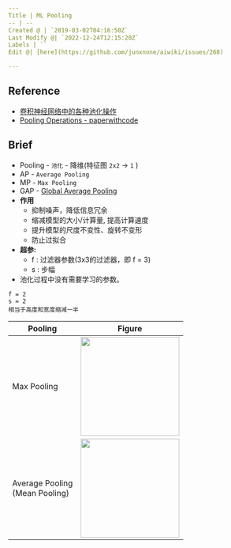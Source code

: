 ```yaml
---
Title | ML Pooling
-- | --
Created @ | `2019-03-02T04:16:50Z`
Last Modify @| `2022-12-24T12:15:20Z`
Labels | ``
Edit @| [here](https://github.com/junxnone/aiwiki/issues/268)

---
```

## Reference

- [卷积神经网络中的各种池化操作](https://zhuanlan.zhihu.com/p/112216409)
- [Pooling Operations - paperwithcode](https://paperswithcode.com/methods/category/pooling-operation)


## Brief

- Pooling - `池化` - 降维(特征图 `2x2` -> `1` )
- AP - `Average Pooling`
- MP - `Max Pooling`
- GAP - [Global Average Pooling](/Global_Average_Pooling)
- **作用**
  - 抑制噪声，降低信息冗余
  - 缩减模型的大小/计算量, 提高计算速度
  - 提升模型的尺度不变性、旋转不变形
  - 防止过拟合
- **超参:** 
  - f : 过滤器参数(3x3的过滤器，即 f = 3)
  - s : 步幅
- 池化过程中没有需要学习的参数。

```
f = 2
s = 2
相当于高度和宽度缩减一半
```


Pooling | Figure
-- | --
Max Pooling | <img height="200px" src="https://user-images.githubusercontent.com/2216970/150455902-62441320-60b2-416f-aaa0-38e96cbc7bfa.png">
Average Pooling<br>(Mean Pooling) | <img width="200px" src="https://user-images.githubusercontent.com/2216970/150455378-68b2d05a-4c6b-46c2-ac9c-40c756431e05.png">



